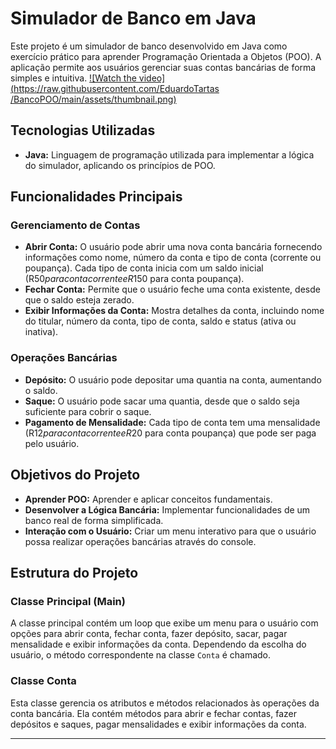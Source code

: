 
# Simulador de Banco em Java

Este projeto é um simulador de banco desenvolvido em Java como exercício prático para aprender Programação Orientada a Objetos (POO). A aplicação permite aos usuários gerenciar suas contas bancárias de forma simples e intuitiva.
[![Watch the video](https://raw.githubusercontent.com/EduardoTartas /BancoPOO/main/assets/thumbnail.png)](https://raw.githubusercontent.com/EduardoTartas/BancoPOO/main/assets/video.mp4)



## Tecnologias Utilizadas

- **Java:** Linguagem de programação utilizada para implementar a lógica do simulador, aplicando os princípios de POO.

## Funcionalidades Principais

### Gerenciamento de Contas

- **Abrir Conta:** O usuário pode abrir uma nova conta bancária fornecendo informações como nome, número da conta e tipo de conta (corrente ou poupança). Cada tipo de conta inicia com um saldo inicial (R$50 para conta corrente e R$150 para conta poupança).
- **Fechar Conta:** Permite que o usuário feche uma conta existente, desde que o saldo esteja zerado.
- **Exibir Informações da Conta:** Mostra detalhes da conta, incluindo nome do titular, número da conta, tipo de conta, saldo e status (ativa ou inativa).

### Operações Bancárias

- **Depósito:** O usuário pode depositar uma quantia na conta, aumentando o saldo.
- **Saque:** O usuário pode sacar uma quantia, desde que o saldo seja suficiente para cobrir o saque.
- **Pagamento de Mensalidade:** Cada tipo de conta tem uma mensalidade (R$12 para conta corrente e R$20 para conta poupança) que pode ser paga pelo usuário.

## Objetivos do Projeto

- **Aprender POO:** Aprender e aplicar conceitos fundamentais.
- **Desenvolver a Lógica Bancária:** Implementar funcionalidades de um banco real de forma simplificada.
- **Interação com o Usuário:** Criar um menu interativo para que o usuário possa realizar operações bancárias através do console.

## Estrutura do Projeto

### Classe Principal (Main)
A classe principal contém um loop que exibe um menu para o usuário com opções para abrir conta, fechar conta, fazer depósito, sacar, pagar mensalidade e exibir informações da conta. Dependendo da escolha do usuário, o método correspondente na classe `Conta` é chamado.

### Classe Conta
Esta classe gerencia os atributos e métodos relacionados às operações da conta bancária. Ela contém métodos para abrir e fechar contas, fazer depósitos e saques, pagar mensalidades e exibir informações da conta.

---
